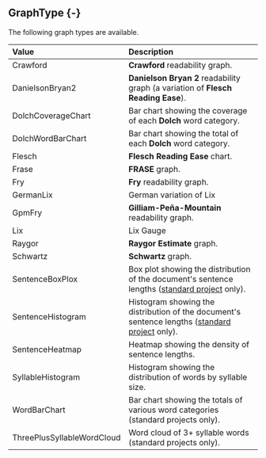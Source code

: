 ## GraphType {-}

The following graph types are available.

Value   |   Description
| :-- | :-- |
Crawford   |   **Crawford** readability graph.
DanielsonBryan2   |   **Danielson Bryan 2** readability graph (a variation of **Flesch Reading Ease**).
DolchCoverageChart   |   Bar chart showing the coverage of each **Dolch** word category.
DolchWordBarChart   |   Bar chart showing the total of each **Dolch** word category.
Flesch   |   **Flesch Reading Ease** chart.
Frase   |   **FRASE** graph.
Fry   |   **Fry** readability graph.
GermanLix   |   German variation of Lix
GpmFry   |   **Gilliam-Peña-Mountain** readability graph.
Lix   |   Lix Gauge
Raygor   |   **Raygor Estimate** graph.
Schwartz   |   **Schwartz** graph.
SentenceBoxPlox   |   Box plot showing the distribution of the document's sentence lengths ([standard project](#standardproject) only).
SentenceHistogram |   Histogram showing the distribution of the document's sentence lengths ([standard project](#standardproject) only).
SentenceHeatmap   |   Heatmap showing the density of sentence lengths.
SyllableHistogram    |   Histogram showing the distribution of words by syllable size.
WordBarChart   |   Bar chart showing the totals of various word categories (standard projects only).
ThreePlusSyllableWordCloud   |   Word cloud of 3+ syllable words (standard projects only).
